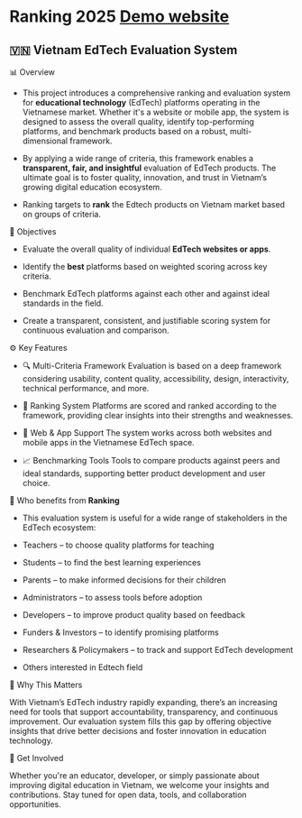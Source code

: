 # Ranking 2025 [Demo website](https://ranking2025-demo.streamlit.app/)

## 🇻🇳 Vietnam EdTech Evaluation System
📊 Overview
- This project introduces a comprehensive ranking and evaluation system for **educational technology** (EdTech) platforms operating in the Vietnamese market. Whether it's a website or mobile app, the system is designed to assess the overall quality, identify top-performing platforms, and benchmark products based on a robust, multi-dimensional framework.

- By applying a wide range of criteria, this framework enables a **transparent, fair, and insightful** evaluation of EdTech products. The ultimate goal is to foster quality, innovation, and trust in Vietnam’s growing digital education ecosystem.

- Ranking targets to **rank** the Edtech products on Vietnam market based on groups of criteria.

🎯 Objectives
- Evaluate the overall quality of individual **EdTech websites or apps**.

- Identify the **best** platforms based on weighted scoring across key criteria.

- Benchmark EdTech platforms against each other and against ideal standards in the field.

- Create a transparent, consistent, and justifiable scoring system for continuous evaluation and comparison.

⚙️ Key Features
  - 🔍 Multi-Criteria Framework
    Evaluation is based on a deep framework considering usability, content quality, accessibility, design, interactivity, technical performance, and more.

  - 🏅 Ranking System
    Platforms are scored and ranked according to the framework, providing clear insights into their strengths and weaknesses.

  - 📱 Web & App Support
    The system works across both websites and mobile apps in the Vietnamese EdTech space.

  - 📈 Benchmarking Tools
    Tools to compare products against peers and ideal standards, supporting better product development and user choice.

👥 Who benefits from **Ranking**
  - This evaluation system is useful for a wide range of stakeholders in the EdTech ecosystem:

  - Teachers – to choose quality platforms for teaching

  - Students – to find the best learning experiences

  - Parents – to make informed decisions for their children

  - Administrators – to assess tools before adoption

  - Developers – to improve product quality based on feedback

  - Funders & Investors – to identify promising platforms

  - Researchers & Policymakers – to track and support EdTech development

  - Others interested in Edtech field

🧠 Why This Matters

With Vietnam’s EdTech industry rapidly expanding, there’s an increasing need for tools that support accountability, transparency, and continuous improvement. Our evaluation system fills this gap by offering objective insights that drive better decisions and foster innovation in education technology.

📌 Get Involved

Whether you're an educator, developer, or simply passionate about improving digital education in Vietnam, we welcome your insights and contributions. Stay tuned for open data, tools, and collaboration opportunities.

